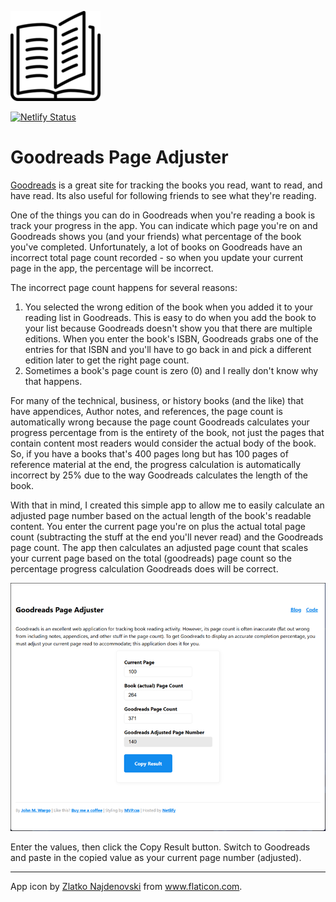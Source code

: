 ![Application Icon](public/icon/android-icon-144x144.png)

[![Netlify Status](https://api.netlify.com/api/v1/badges/4e16c455-53b3-4138-9626-6a9be167711e/deploy-status)](https://app.netlify.com/sites/goodreads-page-adjuster/deploys)

# Goodreads Page Adjuster

[Goodreads](https://www.goodreads.com/) is a great site for tracking the books you read, want to read, and have read. Its also useful for  following friends to see what they're reading.

One of the things you can do in Goodreads when you're reading a book is track your progress in the app. You can indicate which page you're on and Goodreads shows you (and your friends) what percentage of the book you've completed. Unfortunately, a lot of books on Goodreads have an incorrect total page count recorded - so when you update your current page in the app, the percentage will be incorrect.

The incorrect page count happens for several reasons:

1. You selected the wrong edition of the book when you added it to your reading list in Goodreads. This is easy to do when you add the book to your list because Goodreads doesn't show you that there are multiple editions. When you enter the book's ISBN, Goodreads grabs one of the entries for that ISBN and you'll have to go back in and pick a different edition later to get the right page count.
2. Sometimes a book's page count is zero (0) and I really don't know why that happens.

For many of the technical, business, or history books (and the like) that have appendices, Author notes, and references, the page count is automatically wrong because the page count Goodreads calculates your progress percentage from is the entirety of the book, not just the pages that contain content most readers would consider the actual body of the book. So, if you have a books that's 400 pages long but has 100 pages of reference material at the end, the progress calculation is automatically incorrect by 25% due to the way Goodreads calculates the length of the book.

With that in mind, I created this simple app to allow me to easily calculate an adjusted page number based on the actual length of the book's readable content. You enter the current page you're on plus the actual total page count (subtracting the stuff at the end you'll never read) and the Goodreads page count. The app then calculates an adjusted page count that scales your current page based on the total (goodreads) page count so the percentage progress calculation Goodreads does will be correct.

![Application Screen Shot](images/figure-01.png)

Enter the values, then click the Copy Result button. Switch to Goodreads and paste in the copied value as your current page number (adjusted).

---

App icon by <a href="https://www.flaticon.com/authors/zlatko-najdenovski" title="Zlatko Najdenovski">Zlatko Najdenovski</a> from <a href="https://www.flaticon.com/" title="Flaticon">www.flaticon.com</a>.
  
